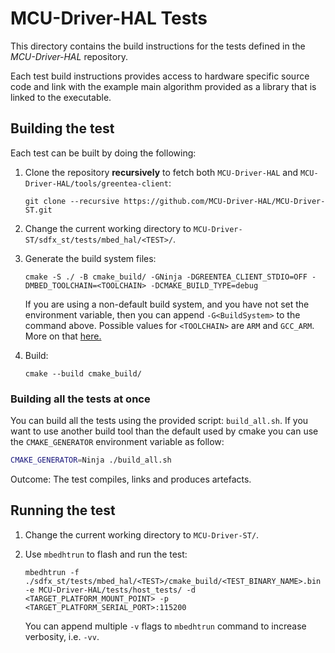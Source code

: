# MCU-Driver-HAL Tests

This directory contains the build instructions for the tests defined in the _MCU-Driver-HAL_ repository.

Each test build instructions provides access to hardware specific source code and link with the example main algorithm provided as a library that is linked to the executable.

## Building the test

Each test can be built by doing the following:

1. Clone the repository **recursively** to fetch both `MCU-Driver-HAL` and `MCU-Driver-HAL/tools/greentea-client`:

    ```
    git clone --recursive https://github.com/MCU-Driver-HAL/MCU-Driver-ST.git
    ```

1. Change the current working directory to `MCU-Driver-ST/sdfx_st/tests/mbed_hal/<TEST>/`.
1. Generate the build system files:

    ```
    cmake -S ./ -B cmake_build/ -GNinja -DGREENTEA_CLIENT_STDIO=OFF -DMBED_TOOLCHAIN=<TOOLCHAIN> -DCMAKE_BUILD_TYPE=debug
    ```

    If you are using a non-default build system, and you have not set the environment variable, then you can append `-G<BuildSystem>` to the command above.
    Possible values for `<TOOLCHAIN>` are `ARM` and `GCC_ARM`. More on that [here.](https://github.com/MCU-Driver-HAL/MCU-Driver-HAL/blob/main/docs/user/README.md#Compiler)
1. Build:

    ```
    cmake --build cmake_build/
    ```

### Building all the tests at once

You can build all the tests using the provided script: `build_all.sh`. If you want to use another build tool than the default used by cmake you can use the `CMAKE_GENERATOR` environment variable as follow:

```sh
CMAKE_GENERATOR=Ninja ./build_all.sh
```

Outcome: The test compiles, links and produces artefacts.

## Running the test

1. Change the current working directory to `MCU-Driver-ST/`.

1. Use `mbedhtrun` to flash and run the test:

    ```
    mbedhtrun -f ./sdfx_st/tests/mbed_hal/<TEST>/cmake_build/<TEST_BINARY_NAME>.bin -e MCU-Driver-HAL/tests/host_tests/ -d <TARGET_PLATFORM_MOUNT_POINT> -p <TARGET_PLATFORM_SERIAL_PORT>:115200
    ```

    You can append multiple `-v` flags to `mbedhtrun` command to increase verbosity, i.e. `-vv`.

